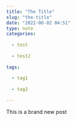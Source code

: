 ```yaml
---
title: "The Title"
slug: "the-title"
date: "2022-06-02 04:51"
type: note
categories:
  
  - test
  
  - test2
  
tags:
  
  - tag1
  
  - tag2
  
---
```



This is a brand new post
